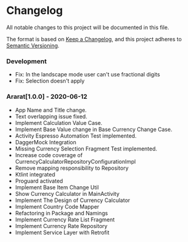 # Changelog
All notable changes to this project will be documented in this file.

The format is based on [Keep a Changelog](https://keepachangelog.com/en/1.0.0/),
and this project adheres to [Semantic Versioning](https://semver.org/spec/v2.0.0.html).


### Development
- Fix:  In the landscape mode user can't use fractional digits
- Fix: Selection doesn't apply

### Ararat[1.0.0] - 2020-06-12
- App Name and Title change.
- Text overlapping issue fixed.
- Implement Calculation Value Case.
- Implement Base Value change in Base Currency Change Case.
- Activity Espresso Automation Test implemented.
- DaggerMock Integration
- Missing Currency Selection Fragment Test implemented.
- Increase code coverage of CurrencyCalculatorRepositoryConfigurationImpl
- Remove mapping responsibility to Repository
- Ktlint integrated
- Proguard activated
- Implement Base Item Change Util
- Show Currency Calculator in MainActivity
- Implement The Design of Currency Calculator
- Implement Country Code Mapper
- Refactoring in Package and Namings
- Implement Currency Rate List Fragment
- Implement Currency Rate Repository
- Implement Service Layer with Retrofit